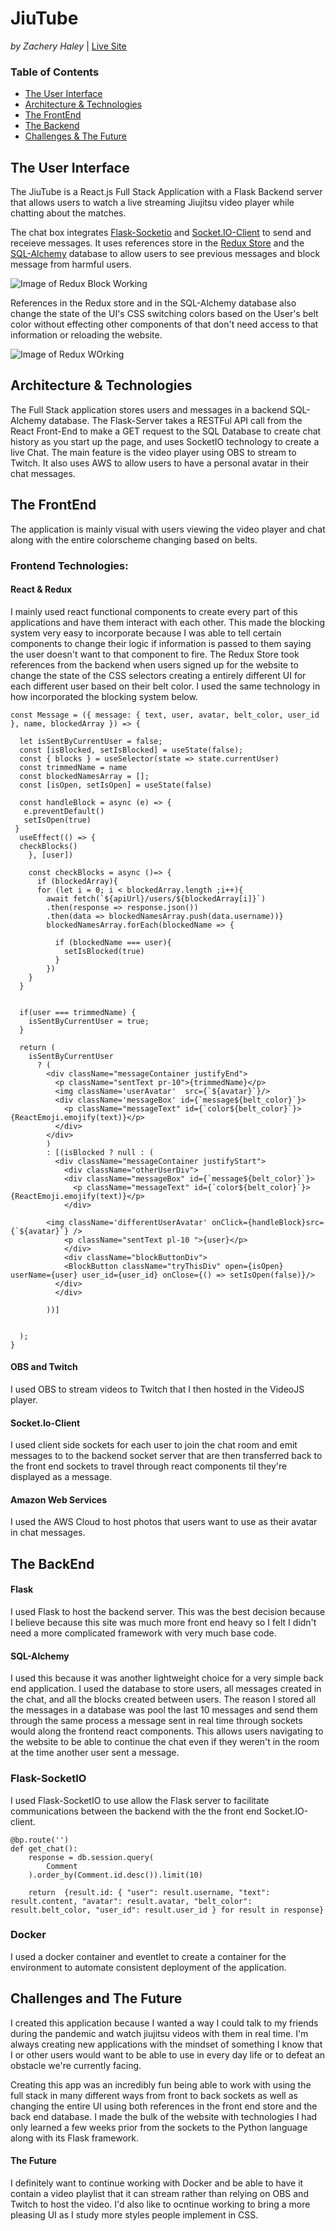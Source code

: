 # JiuTube
*by Zachery Haley* | [Live Site](https://thejiutube.herokuapp.com/)

### Table of Contents
- [The User Interface](https://github.com/Zackitty/JiuTube#the-user-interface)
- [Architecture & Technologies](https://github.com/Zackitty/JiuTube#architecture-&-technologies)
- [The FrontEnd](https://github.com/Zackitty/JiuTube#the-frontend)
- [The Backend](https://github.com/Zackitty/JiuTube#the-backend)
- [Challenges & The Future](https://github.com/Zackitty/JiuTube#challenges-and-the-future)

## The User Interface
The JiuTube is a React.js Full Stack Application with a Flask Backend server that allows users to watch a live streaming Jiujitsu video player while chatting about the matches.
  
The chat box integrates [Flask-Socketio](https://flask-socketio.readthedocs.io/en/latest/) and [Socket.IO-Client](https://socket.io/docs/v3/client-api/index.html) to send and receieve messages. It uses references store in the [Redux Store](https://redux.js.org/api/store) and the [SQL-Alchemy](https://www.sqlalchemy.org/) database to allow users to see previous messages and block message from harmful users.

![Image of Redux Block Working](https://media4.giphy.com/media/EDaalK5jmRLDUenEH6/giphy.gif)
  
References in the Redux store and in the SQL-Alchemy database also change the state of the UI's CSS switching colors based on the User's belt color without effecting other components of that don't need access to that information or reloading the website.

![Image of Redux WOrking](https://media4.giphy.com/media/XcJpE33iLgxU0qZRGF/giphy.gif)

## Architecture & Technologies

The Full Stack application stores users and messages in a backend SQL-Alchemy database. The Flask-Server takes a RESTFul API call from the React Front-End to make a GET request to the SQL Database to create chat history as you start up the page, and uses SocketIO technology to create a live Chat. The main feature is the video player using OBS to stream to Twitch. It also uses AWS to allow users to have a personal avatar in their chat messages.
  
## The FrontEnd

The application is mainly visual with users viewing the video player and chat along with the entire colorscheme changing based on belts.  
 
### Frontend Technologies:

#### React & Redux
I mainly used react functional components to create every part of this applications and have them interact with each other. This made the blocking system very easy to incorporate because I was able to tell certain components to change their logic if information is passed to them saying the user doesn't want to that component to fire. The Redux Store took references from the backend when users signed up for the website to change the state of the CSS selectors creating a entirely different UI for each different user based on their belt color. I used the same technology in how incorporated the blocking system below.
```
const Message = ({ message: { text, user, avatar, belt_color, user_id }, name, blockedArray }) => {
  
  let isSentByCurrentUser = false;
  const [isBlocked, setIsBlocked] = useState(false);
  const { blocks } = useSelector(state => state.currentUser)
  const trimmedName = name
  const blockedNamesArray = [];
  const [isOpen, setIsOpen] = useState(false)
  
  const handleBlock = async (e) => {
   e.preventDefault()
   setIsOpen(true)
 } 
  useEffect(() => {
  checkBlocks()
    }, [user])
    
    const checkBlocks = async ()=> {
      if (blockedArray){
      for (let i = 0; i < blockedArray.length ;i++){
        await fetch(`${apiUrl}/users/${blockedArray[i]}`)
        .then(response => response.json())
        .then(data => blockedNamesArray.push(data.username))}
        blockedNamesArray.forEach(blockedName => {
          
          if (blockedName === user){
            setIsBlocked(true)
          }
        })
    }
  }

 
  if(user === trimmedName) {
    isSentByCurrentUser = true;
  }

  return (
    isSentByCurrentUser
      ? (
        <div className="messageContainer justifyEnd">
          <p className="sentText pr-10">{trimmedName}</p>
          <img className='userAvatar'  src={`${avatar}`}/>
          <div className='messageBox' id={`message${belt_color}`}>
            <p className="messageText" id={`color${belt_color}`}>{ReactEmoji.emojify(text)}</p>
          </div>
        </div>
        )
        : [(isBlocked ? null : (
          <div className="messageContainer justifyStart">
            <div className="otherUserDiv">
            <div className="messageBox" id={`message${belt_color}`}>
              <p className="messageText" id={`color${belt_color}`}>{ReactEmoji.emojify(text)}</p>
            </div>
            
        <img className='differentUserAvatar' onClick={handleBlock}src={`${avatar}`} />
            <p className="sentText pl-10 ">{user}</p>
            </div>
            <div className="blockButtonDiv">
            <BlockButton className="tryThisDiv" open={isOpen} userName={user} user_id={user_id} onClose={() => setIsOpen(false)}/>
          </div>
          </div>
          
        ))]
       
        
  );
}
```


#### OBS and Twitch
I used OBS to stream videos to Twitch that I then hosted in the VideoJS player.
<OBS Image> 
  
#### Socket.Io-Client
I used client side sockets for each user to join the chat room and emit messages to to the backend socket server that are then transferred back to the front end sockets to travel through react components til they're displayed as a message.
 
#### Amazon Web Services
I used the AWS Cloud to host photos that users want to use as their avatar in chat messages.

 
## The BackEnd

#### Flask
I used Flask to host the backend server. This was the best decision because I believe because this site was much more front end heavy so I felt I didn't need a more complicated framework with very much base code.

#### SQL-Alchemy 
I used this because it was another lightweight choice for a very simple back end application. I used the database to store users, all messages created in the chat, and all the blocks created between users. The reason I stored all the messages in a database was pool the last 10 messages and send them through the same process a message sent in real time through sockets would along the frontend react components. This allows users navigating to the website to be able to continue the chat even if they weren't in the room at the time another user sent a message.

### Flask-SocketIO
I used Flask-SocketIO to use allow the Flask server to facilitate communications between the backend with the the front end Socket.IO-client.


```
@bp.route('')
def get_chat():
    response = db.session.query(
        Comment
    ).order_by(Comment.id.desc()).limit(10)
    
    return  {result.id: { "user": result.username, "text": result.content, "avatar": result.avatar, "belt_color": result.belt_color, "user_id": result.user_id } for result in response}
 ```
 ### Docker
 I used a docker container and eventlet to create a container for the environment to automate consistent deployment of the application.
  
## Challenges and The Future

I created this application because I wanted a way I could talk to my friends during the pandemic and watch jiujitsu videos with them in real time. I'm always creating new applications with the mindset of something I know that I or other users would want to be able to use in every day life or to defeat an obstacle we're currently facing.

Creating this app was an incredibly fun being able to work with using the full stack in many different ways from front to back sockets as well as changing the entire UI using both references in the front end store and the back end database. I made the bulk of the website with technologies I had only learned a few weeks prior from the sockets to the Python language along with its Flask framework.

#### The Future
I definitely want to continue working with Docker and be able to have it contain a video playlist that it can stream rather than relying on OBS and Twitch to host the video. I'd also like to ocntinue working to bring a more pleasing UI as I study more styles people implement in CSS.
